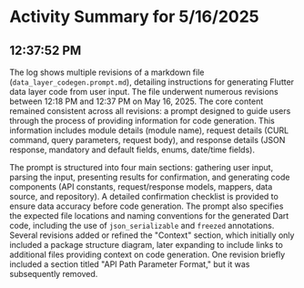 # Activity Summary for 5/16/2025

## 12:37:52 PM
The log shows multiple revisions of a markdown file (`data_layer_codegen.prompt.md`), detailing instructions for generating Flutter data layer code from user input.  The file underwent numerous revisions between 12:18 PM and 12:37 PM on May 16, 2025.  The core content remained consistent across all revisions:  a prompt designed to guide users through the process of providing information for code generation. This information includes module details (module name), request details (CURL command, query parameters, request body), and response details (JSON response, mandatory and default fields, enums, date/time fields).

The prompt is structured into four main sections: gathering user input, parsing the input, presenting results for confirmation, and generating code components (API constants, request/response models, mappers, data source, and repository).  A detailed confirmation checklist is provided to ensure data accuracy before code generation.  The prompt also specifies the expected file locations and naming conventions for the generated Dart code, including the use of `json_serializable` and `freezed` annotations.  Several revisions added or refined the "Context" section, which initially only included a package structure diagram, later expanding to include links to additional files providing context on code generation.  One revision briefly included  a section titled "API Path Parameter Format,"  but it was subsequently removed.
